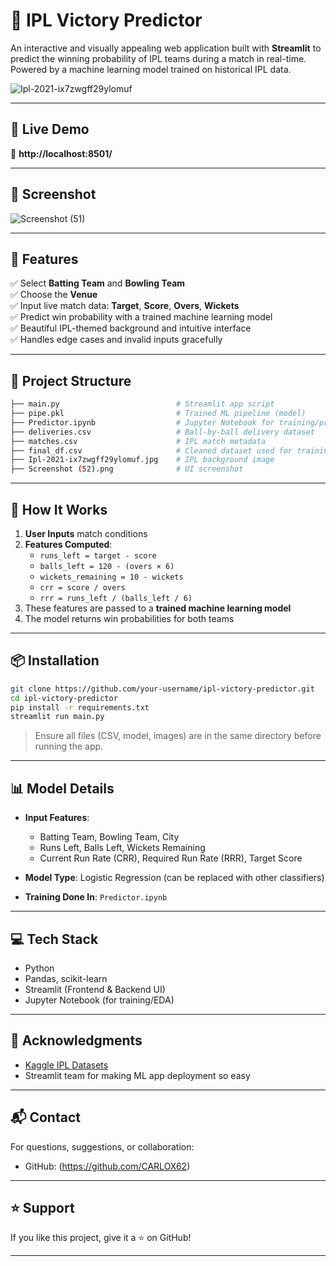 # 🏏 IPL Victory Predictor

An interactive and visually appealing web application built with **Streamlit** to predict the winning probability of IPL teams during a match in real-time. Powered by a machine learning model trained on historical IPL data.

![Ipl-2021-ix7zwgff29ylomuf](https://github.com/user-attachments/assets/b964cace-11e7-451f-b825-fc4025751194)


---

## 🚀 Live Demo

🔗 **http://localhost:8501/**  


---

## 📸 Screenshot

![Screenshot (51)](https://github.com/user-attachments/assets/a2717dab-513d-4d1f-bee7-26002e66a2cb)


---

## 🔧 Features

✅ Select **Batting Team** and **Bowling Team**  
✅ Choose the **Venue**  
✅ Input live match data: **Target**, **Score**, **Overs**, **Wickets**  
✅ Predict win probability with a trained machine learning model  
✅ Beautiful IPL-themed background and intuitive interface  
✅ Handles edge cases and invalid inputs gracefully

---

## 📁 Project Structure

```bash
├── main.py                          # Streamlit app script
├── pipe.pkl                         # Trained ML pipeline (model)
├── Predictor.ipynb                  # Jupyter Notebook for training/preprocessing
├── deliveries.csv                   # Ball-by-ball delivery dataset
├── matches.csv                      # IPL match metadata
├── final_df.csv                     # Cleaned dataset used for training
├── Ipl-2021-ix7zwgff29ylomuf.jpg    # IPL background image
├── Screenshot (52).png              # UI screenshot
```

---

## 🧠 How It Works

1. **User Inputs** match conditions
2. **Features Computed**:
    - `runs_left = target - score`
    - `balls_left = 120 - (overs × 6)`
    - `wickets_remaining = 10 - wickets`
    - `crr = score / overs`
    - `rrr = runs_left / (balls_left / 6)`
3. These features are passed to a **trained machine learning model**
4. The model returns win probabilities for both teams

---

## 📦 Installation

```bash
git clone https://github.com/your-username/ipl-victory-predictor.git
cd ipl-victory-predictor
pip install -r requirements.txt
streamlit run main.py
```

> Ensure all files (CSV, model, images) are in the same directory before running the app.

---

## 📊 Model Details

- **Input Features**:
  - Batting Team, Bowling Team, City
  - Runs Left, Balls Left, Wickets Remaining
  - Current Run Rate (CRR), Required Run Rate (RRR), Target Score

- **Model Type**: Logistic Regression (can be replaced with other classifiers)
- **Training Done In**: `Predictor.ipynb`

---

## 💻 Tech Stack

- Python
- Pandas, scikit-learn
- Streamlit (Frontend & Backend UI)
- Jupyter Notebook (for training/EDA)

---

## 🙌 Acknowledgments

- [Kaggle IPL Datasets](https://www.kaggle.com/datasets)
- Streamlit team for making ML app deployment so easy

---

## 📬 Contact

For questions, suggestions, or collaboration:
- GitHub: (https://github.com/CARLOX62)

---

## ⭐️ Support

If you like this project, give it a ⭐️ on GitHub!

---
